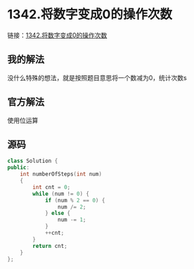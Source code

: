 # 1342.将数字变成0的操作次数

链接：[1342.将数字变成0的操作次数](https://leetcode.cn/problems/number-of-steps-to-reduce-a-number-to-zero/)

## 我的解法

没什么特殊的想法，就是按照题目意思将一个数减为0，统计次数s

## 官方解法

使用位运算

## 源码

```c++
class Solution {
public:
    int numberOfSteps(int num)
    {
        int cnt = 0;
        while (num != 0) {
            if (num % 2 == 0) {
                num /= 2;
            } else {
                num -= 1;
            }
            ++cnt;
        }
        return cnt;
    }
};

```
